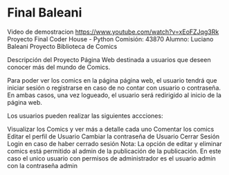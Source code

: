 ﻿# Final Baleani


Video de demostracion https://www.youtube.com/watch?v=xEoFZJqg3Rk
Proyecto Final Coder House - Python
Comisión: 43870
Alumno: Luciano Baleani
Proyecto
Biblioteca de Comics


Descripción del Proyecto
Página Web destinada a usuarios que deseen conocer más del mundo de Comics.

Para poder ver los comics en la página página web, el usuario tendrá que iniciar sesión o registrarse en caso de no contar con usuario o contraseña. En ambas casos, una vez logueado, el usuario será redirigido al inicio de la página web.

Los usuarios pueden realizar las siguientes accciones:

Visualizar los Comics y ver más a detalle cada uno
Comentar los comics
Editar el perfil de Usuario
Cambiar la contraseña de Usuario
Cerrar Sesión
Login en caso de haber cerrado sesión
Nota: La opción de editar y eliminar comics está permitido al admin de la publicación de la publicación. En este caso el unico usuario con permisos de administrador es el usuario admin con la contraseña admin
